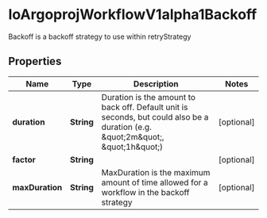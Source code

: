 

# IoArgoprojWorkflowV1alpha1Backoff

Backoff is a backoff strategy to use within retryStrategy

## Properties

Name | Type | Description | Notes
------------ | ------------- | ------------- | -------------
**duration** | **String** | Duration is the amount to back off. Default unit is seconds, but could also be a duration (e.g. \&quot;2m\&quot;, \&quot;1h\&quot;) |  [optional]
**factor** | **String** |  |  [optional]
**maxDuration** | **String** | MaxDuration is the maximum amount of time allowed for a workflow in the backoff strategy |  [optional]



